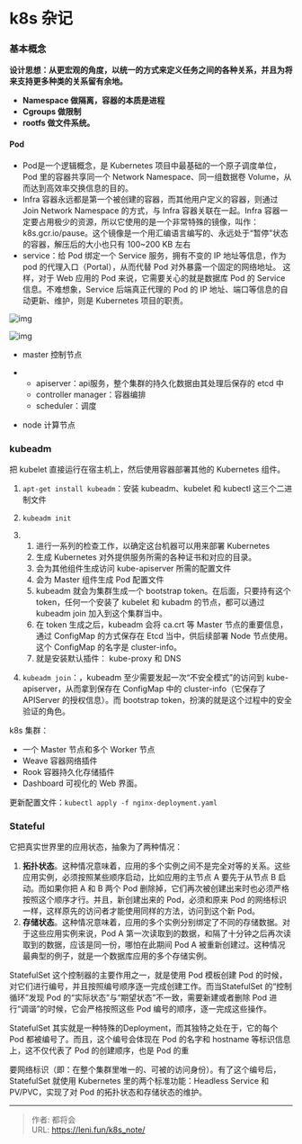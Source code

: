 # k8s 杂记


<!--more-->

### 基本概念

**设计思想：从更宏观的角度，以统一的方式来定义任务之间的各种关系，并且为将来支持更多种类的关系留有余地。**

- **Namespace 做隔离，容器的本质是进程**
- **Cgroups 做限制**
- **rootfs 做文件系统。**

#### Pod 

- Pod是一个逻辑概念，是 Kubernetes 项目中最基础的一个原子调度单位，Pod 里的容器共享同一个 Network Namespace、同一组数据卷 Volume，从而达到高效率交换信息的目的。
- Infra 容器永远都是第一个被创建的容器，而其他用户定义的容器，则通过 Join Network Namespace 的方式，与 Infra 容器关联在一起。Infra 容器一定要占用极少的资源，所以它使用的是一个非常特殊的镜像，叫作：k8s.gcr.io/pause。这个镜像是一个用汇编语言编写的、永远处于“暂停”状态的容器，解压后的大小也只有 100~200 KB 左右
- service：给 Pod 绑定一个 Service 服务，拥有不变的 IP 地址等信息，作为 pod 的代理入口（Portal），从而代替 Pod 对外暴露一个固定的网络地址。 这样，对于 Web 应用的 Pod 来说，它需要关心的就是数据库 Pod 的 Service 信息。不难想象，Service 后端真正代理的 Pod 的 IP 地址、端口等信息的自动更新、维护，则是 Kubernetes 项目的职责。

![img](https://publicpictures.oss-cn-hangzhou.aliyuncs.com/img/1689045801918-6f061217-7d2f-4e88-9af9-d7cf9a11b78f.png)

![img](https://publicpictures.oss-cn-hangzhou.aliyuncs.com/img/1689044943588-1f78779e-41c7-4aff-8722-c1d689277b22.png)

- master 控制节点

- - apiserver：api服务，整个集群的持久化数据由其处理后保存的 etcd 中
  - controller manager：容器编排
  - scheduler：调度

- node 计算节点



### kubeadm

把 kubelet 直接运行在宿主机上，然后使用容器部署其他的 Kubernetes 组件。

1. `apt-get install kubeadm`：安装 kubeadm、kubelet 和 kubectl 这三个二进制文件
2.   `kubeadm init`

1. 1. 进行一系列的检查工作，以确定这台机器可以用来部署 Kubernetes  
   2.  生成 Kubernetes 对外提供服务所需的各种证书和对应的目录。 
   3.  会为其他组件生成访问 kube-apiserver 所需的配置文件
   4. 会为 Master 组件生成 Pod 配置文件
   5. kubeadm 就会为集群生成一个 bootstrap token。在后面，只要持有这个token，任何一个安装了 kubelet 和 kubadm 的节点，都可以通过 kubeadm join 加入到这个集群当中。
   6. 在 token 生成之后，kubeadm 会将 ca.crt 等 Master 节点的重要信息，通过 ConfigMap 的方式保存在 Etcd 当中，供后续部署 Node 节点使用。这个 ConfigMap 的名字是 cluster-info。
   7. 就是安装默认插件： kube-proxy 和 DNS

1.   `kubeadm join`：，kubeadm 至少需要发起一次“不安全模式”的访问到 kube-apiserver，从而拿到保存在 ConfigMap 中的 cluster-info（它保存了 APIServer 的授权信息）。而 bootstrap token，扮演的就是这个过程中的安全验证的角色。

k8s 集群：

- 一个 Master 节点和多个 Worker 节点
- Weave 容器网络插件
- Rook 容器持久化存储插件
- Dashboard 可视化的 Web 界面。

更新配置文件：`kubectl apply -f nginx-deployment.yaml`

### Stateful

它把真实世界里的应用状态，抽象为了两种情况： 

1. **拓扑状态**。这种情况意味着，应用的多个实例之间不是完全对等的关系。这些应用实例，必须按照某些顺序启动，比如应用的主节点 A 要先于从节点 B 启动。而如果你把 A 和 B 两个 Pod 删除掉，它们再次被创建出来时也必须严格按照这个顺序才行。并且，新创建出来的 Pod，必须和原来 Pod 的网络标识一样，这样原先的访问者才能使用同样的方法，访问到这个新 Pod。 
2. **存储状态**。这种情况意味着，应用的多个实例分别绑定了不同的存储数据。对于这些应用实例来说，Pod A 第一次读取到的数据，和隔了十分钟之后再次读取到的数据，应该是同一份，哪怕在此期间 Pod A 被重新创建过。这种情况最典型的例子，就是一个数据库应用的多个存储实例。

StatefulSet 这个控制器的主要作用之一，就是使用 Pod 模板创建 Pod 的时候，对它们进行编号，并且按照编号顺序逐一完成创建工作。而当StatefulSet 的“控制循环”发现 Pod 的“实际状态”与“期望状态”不一致，需要新建或者删除 Pod 进行“调谐”的时候，它会严格按照这些 Pod 编号的顺序，逐一完成这些操作。

StatefulSet 其实就是一种特殊的Deployment，而其独特之处在于，它的每个 Pod 都被编号了。而且，这个编号会体现在 Pod 的名字和 hostname 等标识信息上，这不仅代表了 Pod 的创建顺序，也是 Pod 的重

要网络标识（即：在整个集群里唯一的、可被的访问身份）。有了这个编号后，StatefulSet 就使用 Kubernetes 里的两个标准功能：Headless Service 和 PV/PVC，实现了对 Pod 的拓扑状态和存储状态的维护。


---

> 作者: 都将会  
> URL: https://leni.fun/k8s_note/  

